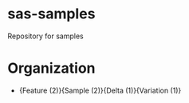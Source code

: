 # sas-samples
Repository for samples

# Organization
- {Feature (2)}{Sample (2)}{Delta (1)}{Variation (1)}